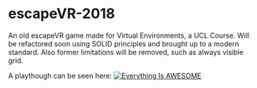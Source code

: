 # escapeVR-2018
An old escapeVR game made for Virtual Environments, a UCL Course. Will be refactored soon using SOLID principles and brought up to a modern standard. Also former limitations will be removed, such as always visible grid.

A playthough can be seen here:
[![Everything Is AWESOME](https://img.youtube.com/vi/ix71QrgtEKs/0.jpg)](https://www.youtube.com/watch?v=ix71QrgtEKs "Everything Is AWESOME")